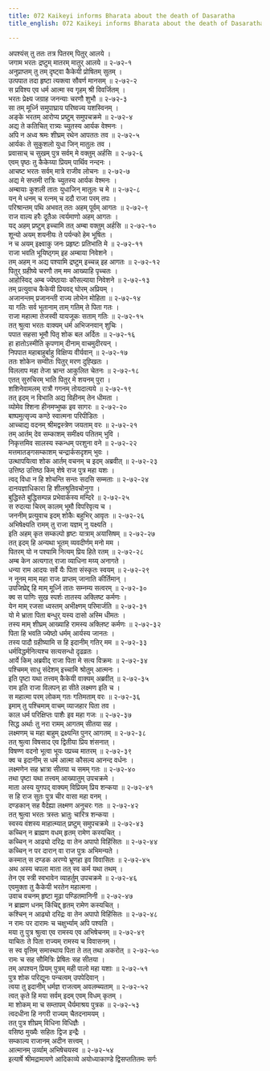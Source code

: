 ```yaml
---
title: 072 Kaikeyi informs Bharata about the death of Dasaratha
title_english: 072 Kaikeyi informs Bharata about the death of Dasaratha

---
```


<div class="audioEmbed"  caption="श्रीराम-हरिसीताराममूर्ति-घनपाठिभ्यां वचनम्" src="https://archive.org/download/Ramayana-recitation-Sriram-harisItArAmamUrti-Ghanapaati-v2/Kanda_2/Kanda_2_AYK-072-Bharatha_Vilapaha.mp3"></div>

अपश्यंस् तु ततः तत्र पितरम् पितुर् आलये ।  
जगाम भरतः द्रष्टुम् मातरम् मातुर् आलये ॥ २-७२-१  
अनुप्राप्तम् तु तम् दृष्ट्वा कैकेयी प्रोषितम् सुतम् ।  
उत्पपात तदा हृष्टा त्यक्त्वा सौवर्ण मानसम् ॥ २-७२-२  
स प्रविश्य एव धर्म आत्मा स्व गृहम् श्री विवर्जितम् ।  
भरतः प्रेक्ष्य जग्राह जनन्याः चरणौ शुभौ ॥ २-७२-३  
सा तम् मूर्ध्नि समुपाघ्राय परिष्वज्य यशस्विनम् ।  
अङ्के भरतम् आरोप्य प्रष्टुम् समुपचक्रमे ॥ २-७२-४  
अद्य ते कतिचित् रात्र्यः च्युतस्य आर्यक वेश्मनः ।  
अपि न अध्व श्रमः शीघ्रम् रथेन आपततः तव ॥ २-७२-५  
आर्यकः ते सुकुशलो युधा जिन् मातुलः तव ।  
प्रवासाच् च सुखम् पुत्र सर्वम् मे वक्तुम् अर्हसि ॥ २-७२-६  
एवम् पृष्ठः तु कैकेय्या प्रियम् पार्थिव नन्दनः ।  
आचष्ट भरतः सर्वम् मात्रे राजीव लोचनः ॥ २-७२-७  
अद्य मे सप्तमी रात्रिः च्युतस्य आर्यक वेश्मनः ।  
अम्बायाः कुशली तातः युधाजिन् मातुलः च मे ॥ २-७२-८  
यन् मे धनम् च रत्नम् च ददौ राजा परम् तपः ।  
परिश्रान्तम् पथि अभवत् ततः अहम् पूर्वम् आगतः ॥ २-७२-९  
राज वाल्य हरैः दूतैअः त्वर्यमाणो अहम् आगतः ।  
यद् अहम् प्रष्टुम् इच्चामि तत् अम्बा वक्तुम् अर्हसि ॥ २-७२-१०  
शून्यो अयम् शयनीयः ते पर्यन्को हेम भूषितः ।  
न च अयम् इक्ष्वाकु जनः प्रहृष्टः प्रतिभाति मे ॥ २-७२-११  
राजा भवति भूयिष्ठ्गम् इह अम्बाया निवेशने ।  
तम् अहम् न अद्य पश्यामि द्रष्टुम् इच्चन्न् इह आगतः ॥ २-७२-१२  
पितुर् ग्रहीष्ये चरणौ तम् मम आख्याहि पृच्चतः ।  
आहोस्विद् अम्ब ज्येष्ठायाः कौसल्याया निवेशने ॥ २-७२-१३  
तम् प्रत्युवाच कैकेयी प्रियवद् घोरम् अप्रियम् ।  
अजानन्तम् प्रजानन्ती राज्य लोभेन मोहिता ॥ २-७२-१४  
या गतिः सर्व भूतानाम् ताम् गतिम् ते पिता गतः ।  
राजा महात्मा तेजस्वी यायजूकः सताम् गतिः ॥ २-७२-१५  
तत् श्रुत्वा भरतः वाक्यम् धर्म अभिजनवान् शुचिः ।  
पपात सहसा भूमौ पितृ शोक बल अर्दितः ॥ २-७२-१६  
हा हातोऽस्मीति कृपणाम् दीनाम् वाचमुदीरयन् ।  
निपपात महाबाहुर्बाहु विक्षिप्य वीर्यवान् ॥ २-७२-१७  
ततः शोकेन सम्वीतः पितुर् मरण दुह्खितः ।  
विललाप महा तेजा भ्रान्त आकुलित चेतनः ॥ २-७२-१८  
एतत् सुरुचिरम् भाति पितुर् मे शयनम् पुरा ।  
शशिनेवामलम् रात्रौ गगनम् तोयदात्यये ॥ २-७२-१९  
तत् इदम् न विभाति अद्य विहीनम् तेन धीमता ।  
व्योमेव श्शिना हीनमप्भुष्क इव सागरः ॥ २-७२-२०  
बाष्पमुत्सृज्य कण्ठे स्वात्मना परिपीडितः ।  
आच्चाद्य वदनम् श्रीमद्वस्त्रेण जयताम् वरः ॥ २-७२-२१  
तम् आर्तम् देव सम्काशम् समीक्ष्य पतितम् भुवि ।  
निकृत्तमिव सालस्य स्कन्धम् परशुना वने ॥ २-७२-२२  
मत्तमातङ्गसम्काशम् चन्द्रार्कसदृशम् भुवः ।  
उत्थापयित्वा शोक आर्तम् वचनम् च इदम् अब्रवीत् ॥ २-७२-२३  
उत्तिष्ठ उत्तिष्ठ किम् शेषे राज पुत्र महा यशः ।  
त्वद् विधा न हि शोचन्ति सन्तः सदसि सम्मताः ॥ २-७२-२४  
दानयज्ञाधिकारा हि शीलश्रुतिवचोनुगा ।  
बुद्धिस्ते बुद्धिसम्पन्न प्रभेवार्कस्य मन्दिरे ॥ २-७२-२५  
स रुदत्या चिरम् कालम् भूमौ विपरिवृत्य च ।  
जननीम् प्रत्युवाच इदम् शोकैः बहुभिर् आवृतः ॥ २-७२-२६  
अभिषेक्ष्यति रामम् तु राजा यज्ञम् नु यक्ष्यति ।  
इति अहम् कृत सम्कल्पो हृष्टः यात्राम् अयासिषम् ॥ २-७२-२७  
तत् इदम् हि अन्यथा भूतम् व्यवदीर्णम् मनो मम ।  
पितरम् यो न पश्यामि नित्यम् प्रिय हिते रतम् ॥ २-७२-२८  
अम्ब केन अत्यगात् राजा व्याधिना मय्य् अनागते ।  
धन्या राम आदयः सर्वे यैः पिता संस्कृतः स्वयम् ॥ २-७२-२९  
न नूनम् माम् महा राजः प्राप्तम् जानाति कीर्तिमान् ।  
उपजिघ्रेद्द् हि माम् मूर्ध्नि तातः सम्नम्य सत्वरम् ॥ २-७२-३०  
क्व स पाणिः सुख स्पर्शः तातस्य अक्लिष्ट कर्मणः ।  
येन माम् रजसा ध्वस्तम् अभीक्ष्णम् परिमार्जति ॥ २-७२-३१  
यो मे भ्राता पिता बन्धुर् यस्य दासो अस्मि धीमतः ।  
तस्य माम् शीघ्रम् आख्याहि रामस्य अक्लिष्ट कर्मणः ॥ २-७२-३२  
पिता हि भवति ज्येष्ठो धर्मम् आर्यस्य जानतः ।  
तस्य पादौ ग्रहीष्यामि स हि इदानीम् गतिर् मम ॥ २-७२-३३  
धर्मविद्धर्मनित्यश्च सत्यसन्धो दृढव्रतः ।  
आर्ये किम् अब्रवीद् राजा पिता मे सत्य विक्रमः ॥ २-७२-३४  
पश्चिमम् साधु संदेशम् इच्चामि श्रोतुम् आत्मनः ।  
इति पृष्टा यथा तत्त्वम् कैकेयी वाक्यम् अब्रवीत् ॥ २-७२-३५  
राम इति राजा विलपन् हा सीते लक्ष्मण इति च ।  
स महात्मा परम् लोकम् गतः गतिमताम् वरः ॥ २-७२-३६  
इमाम् तु पश्चिमाम् वाचम् व्याजहार पिता तव ।  
काल धर्म परिक्षिप्तः पाशैः इव महा गजः ॥ २-७२-३७  
सिद्ध अर्थाः तु नरा रामम् आगतम् सीतया सह ।  
लक्ष्मणम् च महा बाहुम् द्रक्ष्यन्ति पुनर् आगतम् ॥ २-७२-३८  
तत् श्रुत्वा विषसाद एव द्वितीया प्रिय शंसनात् ।  
विषण्ण वदनो भूत्वा भूयः पप्रच्च मातरम् ॥ २-७२-३९  
क्व च इदानीम् स धर्म आत्मा कौसल्य आनन्द वर्धनः ।  
लक्ष्मणेन सह भ्रात्रा सीतया च समम् गतः ॥ २-७२-४०  
तथा पृष्टा यथा तत्त्वम् आख्यातुम् उपचक्रमे ।  
माता अस्य युगपद् वाक्यम् विप्रियम् प्रिय शन्कया ॥ २-७२-४१  
स हि राज सुतः पुत्र चीर वासा महा वनम् ।  
दण्डकान् सह वैदेह्या लक्ष्मण अनुचरः गतः ॥ २-७२-४२  
तत् श्रुत्वा भरतः त्रस्तः भ्रातुः चारित्र शन्कया ।  
स्वस्य वंशस्य माहात्म्यात् प्रष्टुम् समुपचक्रमे ॥ २-७२-४३  
कच्चिन् न ब्राह्मण वधम् हृतम् रामेण कस्यचित् ।  
कच्चिन् न आढ्यो दरिद्रः वा तेन अपापो विहिंसितः ॥ २-७२-४४  
कच्चिन् न पर दारान् वा राज पुत्रः अभिमन्यते ।  
कस्मात् स दण्डक अरण्ये भ्रूणहा इव विवासितः ॥ २-७२-४५  
अथ अस्य चपला माता तत् स्व कर्म यथा तथम् ।  
तेन एव स्त्री स्वभावेन व्याहर्तुम् उपचक्रमे ॥ २-७२-४६  
एवमुक्ता तु कैकेयी भरतेन महात्मना ।  
उवाच वचनम् हृष्टा मूढा पण्डितमानिनी ॥ २-७२-४७  
न ब्राह्मण धनम् किंचिद्द् हृतम् रामेण कस्यचित् ।  
कश्चिन् न आढ्यो दरिद्रः वा तेन अपापो विहिंसितः ॥ २-७२-४८  
न रामः पर दारामः च चक्षुर्भ्याम् अपि पश्यति ।  
मया तु पुत्र श्रुत्वा एव रामस्य एव अभिषेचनम् ॥ २-७२-४९  
याचितः ते पिता राज्यम् रामस्य च विवासनम् ।  
स स्व वृत्तिम् समास्थाय पिता ते तत् तथा अकरोत् ॥ २-७२-५०  
रामः च सह सौमित्रिः प्रेषितः सह सीतया ।  
तम् अपश्यन् प्रियम् पुत्रम् मही पालो महा यशाः ॥ २-७२-५१  
पुत्र शोक परिद्यूनः पन्चत्वम् उपपेदिवान् ।  
त्वया तु इदानीम् धर्मज्ञ राजत्वम् अवलम्ब्यताम् ॥ २-७२-५२  
त्वत् कृते हि मया सर्वम् इदम् एवम् विधम् कृतम् ।  
मा शोकम् मा च सम्तापम् धैर्यमाश्रय पुत्रक ॥ २-७२-५३  
त्वदधीना हि नगरी राज्यम् चैतदनामयम् ।  
तत् पुत्र शीघ्रम् विधिना विधिज्ञैः ।  
वसिष्ठ मुख्यैः सहितः द्विज इन्द्रैः ।  
सम्काल्य राजानम् अदीन सत्त्वम् ।  
आत्मानम् उर्व्याम् अभिषेचयस्व ॥ २-७२-५४  
इत्यार्षे श्रीमद्रामायणे आदिकाव्ये अयोध्याकाण्डे द्विसप्ततितमः सर्गः